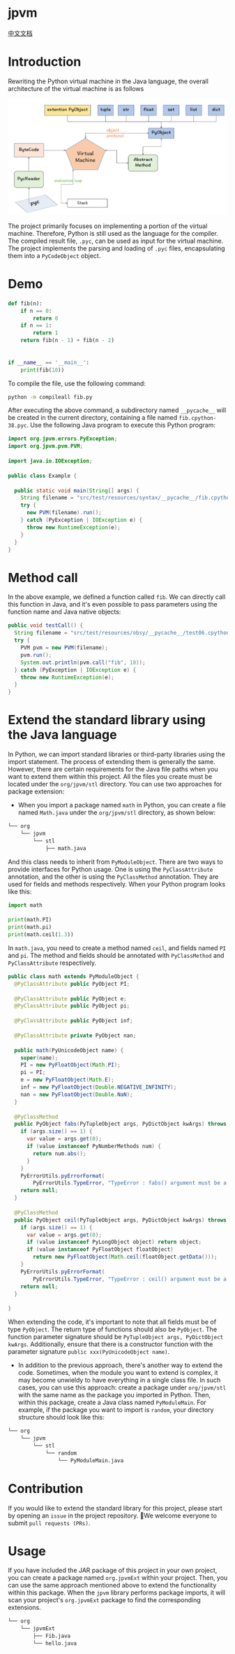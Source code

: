 # jpvm

[中文文档](README.md)

# Introduction

Rewriting the Python virtual machine in the Java language, the overall architecture of the virtual machine is as follows

![](./docs/arch.png)

The project primarily focuses on implementing a portion of the virtual machine. Therefore, Python is still used as the
language for the compiler. The compiled result file, `.pyc`, can be used as input for the virtual machine. The project
implements the parsing and loading of `.pyc` files, encapsulating them into a `PyCodeObject` object.

# Demo

```python
def fib(n):
    if n == 0:
        return 0
    if n == 1:
        return 1
    return fib(n - 1) + fib(n - 2)


if __name__ == '__main__':
    print(fib(10))
```

To compile the file, use the following command:

```bash
python -m compileall fib.py
```

After executing the above command, a subdirectory named `__pycache__` will be created in the current directory,
containing a file named `fib.cpython-38.pyc`. Use the following Java program to execute this Python program:

```java
import org.jpvm.errors.PyException;
import org.jpvm.pvm.PVM;

import java.io.IOException;

public class Example {

  public static void main(String[] args) {
    String filename = "src/test/resources/syntax/__pycache__/fib.cpython-38.pyc";
    try {
      new PVM(filename).run();
    } catch (PyException | IOException e) {
      throw new RuntimeException(e);
    }
  }
}
```

# Method call

In the above example, we defined a function called `fib`. We can directly call this function in Java, and it's even
possible to pass parameters using the function name and Java native objects:

```java
public void testCall() {
  String filename = "src/test/resources/obsy/__pycache__/test06.cpython-38.pyc";
  try {
    PVM pvm = new PVM(filename);
    pvm.run();
    System.out.println(pvm.call("fib", 10));
  } catch (PyException | IOException e) {
    throw new RuntimeException(e);
  }
}
```

# Extend the standard library using the Java language

In Python, we can import standard libraries or third-party libraries using the import statement. The process of
extending them is generally the same. However, there are certain requirements for the Java file paths when you want to
extend them within this project. All the files you create must be located under the `org/jpvm/stl` directory. You can
use two approaches for package extension:

- When you import a package named `math` in Python, you can create a file named `Math.java` under the `org/jpvm/stl`
  directory, as shown below:

```bash
└── org
    └── jpvm
        └── stl
            ├── math.java
```

And this class needs to inherit from `PyModuleObject`. There are two ways to provide interfaces for Python usage. One is
using the `PyClassAttribute` annotation, and the other is using the `PyClassMethod` annotation. They are used for fields
and methods respectively. When your Python program looks like this:

```python
import math

print(math.PI)
print(math.pi)
print(math.ceil(1.3))
```

In `math.java`, you need to create a method named `ceil`, and fields named `PI` and `pi`. The method and fields should
be annotated with `PyClassMethod` and `PyClassAttribute` respectively.

```java
public class math extends PyModuleObject {
  @PyClassAttribute public PyObject PI;

  @PyClassAttribute public PyObject e;
  @PyClassAttribute public PyObject pi;

  @PyClassAttribute public PyObject inf;

  @PyClassAttribute private PyObject nan;

  public math(PyUnicodeObject name) {
    super(name);
    PI = new PyFloatObject(Math.PI);
    pi = PI;
    e = new PyFloatObject(Math.E);
    inf = new PyFloatObject(Double.NEGATIVE_INFINITY);
    nan = new PyFloatObject(Double.NaN);
  }

  @PyClassMethod
  public PyObject fabs(PyTupleObject args, PyDictObject kwArgs) throws PyException {
    if (args.size() == 1) {
      var value = args.get(0);
      if (value instanceof PyNumberMethods num) {
        return num.abs();
      }
    }
    PyErrorUtils.pyErrorFormat(
        PyErrorUtils.TypeError, "TypeError : fabs() argument must be a number");
    return null;
  }
  
  @PyClassMethod
  public PyObject ceil(PyTupleObject args, PyDictObject kwArgs) throws PyException {
    if (args.size() == 1) {
      var value = args.get(0);
      if (value instanceof PyLongObject object) return object;
      if (value instanceof PyFloatObject floatObject)
        return new PyFloatObject(Math.ceil(floatObject.getData()));
    }
    PyErrorUtils.pyErrorFormat(
        PyErrorUtils.TypeError, "TypeError : ceil() argument must be a number");
    return null;
  }

}
```

When extending the code, it's important to note that all fields must be of type `PyObject`. The return type of functions
should also be `PyObject`. The function parameter signature should be `PyTupleObject args, PyDictObject kwArgs`.
Additionally, ensure that there is a constructor function with the parameter
signature `public xxx(PyUnicodeObject name)`.

- In addition to the previous approach, there's another way to extend the code. Sometimes, when the module you want to
  extend is complex, it may become unwieldy to have everything in a single class file. In such cases, you can use this
  approach: create a package under `org/jpvm/stl` with the same name as the package you imported in Python. Then, within
  this package, create a Java class named `PyModuleMain`. For example, if the package you want to import is `random`,
  your directory structure should look like this:

```bash
└── org
    └── jpvm
        └── stl
            └── random
                └── PyModuleMain.java
```

# Contribution

If you would like to extend the standard library for this project, please start by opening an `issue` in the project
repository. 👏We welcome everyone to submit `pull requests (PRs)`.

# Usage

If you have included the JAR package of this project in your own project, you can create a package named `org.jpvmExt`
within your project. Then, you can use the same approach mentioned above to extend the functionality within this
package. When the `jpvm` library performs package imports, it will scan your project's `org.jpvmExt` package to find the
corresponding extensions.

```bash
└── org
    └── jpvmExt
        ├── Fib.java
        └── hello.java
```

